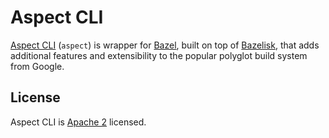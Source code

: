 # Aspect CLI

[Aspect CLI](https://github.com/aspect-build/aspect-cli) (`aspect`) is wrapper for [Bazel](http://bazel.build), built on top of [Bazelisk](https://github.com/bazelbuild/bazelisk), that adds additional features and extensibility to the popular polyglot build system from Google.

## License

Aspect CLI is [Apache 2](https://github.com/aspect-build/aspect-cli/blob/main//LICENSE) licensed.

